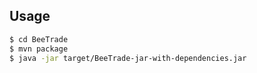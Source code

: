 ## Usage
```bash
$ cd BeeTrade
$ mvn package
$ java -jar target/BeeTrade-jar-with-dependencies.jar
```
